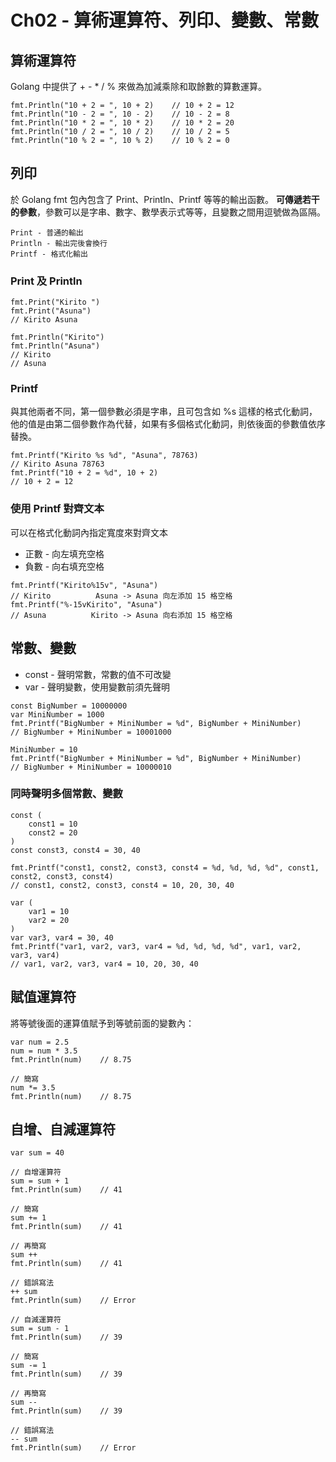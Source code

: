 # Ch02 - 算術運算符、列印、變數、常數

## 算術運算符
Golang 中提供了 + - * / % 來做為加減乘除和取餘數的算數運算。
```go=
fmt.Println("10 + 2 = ", 10 + 2)	// 10 + 2 = 12
fmt.Println("10 - 2 = ", 10 - 2)	// 10 - 2 = 8
fmt.Println("10 * 2 = ", 10 * 2)	// 10 * 2 = 20
fmt.Println("10 / 2 = ", 10 / 2)	// 10 / 2 = 5
fmt.Println("10 % 2 = ", 10 % 2)	// 10 % 2 = 0
```

## 列印
於 Golang fmt 包內包含了 Print、Println、Printf 等等的輸出函數。
**可傳遞若干的參數**，參數可以是字串、數字、數學表示式等等，且變數之間用逗號做為區隔。
```
Print - 普通的輸出
Println - 輸出完後會換行
Printf - 格式化輸出
```
### Print 及 Println
```go=
fmt.Print("Kirito ")
fmt.Print("Asuna")
// Kirito Asuna

fmt.Println("Kirito")
fmt.Println("Asuna")
// Kirito
// Asuna
```
### Printf
與其他兩者不同，第一個參數必須是字串，且可包含如 %s 這樣的格式化動詞，他的值是由第二個參數作為代替，如果有多個格式化動詞，則依後面的參數值依序替換。
```go=
fmt.Printf("Kirito %s %d", "Asuna", 78763)
// Kirito Asuna 78763
fmt.Printf("10 + 2 = %d", 10 + 2)
// 10 + 2 = 12
```
### 使用 Printf 對齊文本
可以在格式化動詞內指定寬度來對齊文本
* 正數 - 向左填充空格
* 負數 - 向右填充空格
```go=
fmt.Printf("Kirito%15v", "Asuna")
// Kirito          Asuna -> Asuna 向左添加 15 格空格
fmt.Printf("%-15vKirito", "Asuna")
// Asuna          Kirito -> Asuna 向右添加 15 格空格
```

## 常數、變數
* const - 聲明常數，常數的值不可改變
* var - 聲明變數，使用變數前須先聲明
```go=
const BigNumber = 10000000
var MiniNumber = 1000
fmt.Printf("BigNumber + MiniNumber = %d", BigNumber + MiniNumber)
// BigNumber + MiniNumber = 10001000

MiniNumber = 10
fmt.Printf("BigNumber + MiniNumber = %d", BigNumber + MiniNumber)
// BigNumber + MiniNumber = 10000010
```

### 同時聲明多個常數、變數
```go=
const (
    const1 = 10
    const2 = 20
)
const const3, const4 = 30, 40

fmt.Printf("const1, const2, const3, const4 = %d, %d, %d, %d", const1, const2, const3, const4)
// const1, const2, const3, const4 = 10, 20, 30, 40

var (
    var1 = 10
    var2 = 20
)
var var3, var4 = 30, 40
fmt.Printf("var1, var2, var3, var4 = %d, %d, %d, %d", var1, var2, var3, var4)
// var1, var2, var3, var4 = 10, 20, 30, 40
```

## 賦值運算符
將等號後面的運算值賦予到等號前面的變數內：
```go=
var num = 2.5
num = num * 3.5
fmt.Println(num)    // 8.75

// 簡寫
num *= 3.5
fmt.Println(num)    // 8.75
```

## 自增、自減運算符
```go=
var sum = 40

// 自增運算符
sum = sum + 1
fmt.Println(sum)	// 41

// 簡寫
sum += 1
fmt.Println(sum)	// 41

// 再簡寫
sum ++
fmt.Println(sum)	// 41

// 錯誤寫法
++ sum
fmt.Println(sum)	// Error

// 自減運算符
sum = sum - 1
fmt.Println(sum)	// 39

// 簡寫
sum -= 1
fmt.Println(sum)	// 39

// 再簡寫
sum --
fmt.Println(sum)	// 39

// 錯誤寫法
-- sum
fmt.Println(sum)	// Error
```